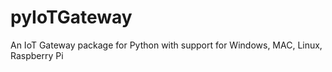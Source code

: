 # pyIoTGateway
An IoT Gateway package for Python with support for Windows, MAC, Linux, Raspberry Pi
